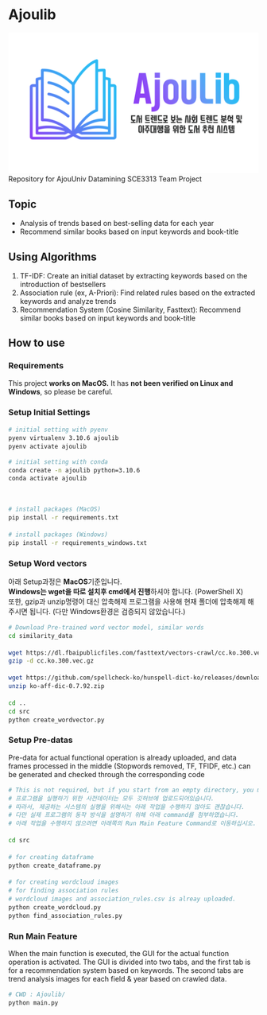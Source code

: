 # Ajoulib
![image](./ajoulib_mainimage.png)
Repository for AjouUniv Datamining SCE3313 Team Project

## Topic

- Analysis of trends based on best-selling data for each year
- Recommend similar books based on input keywords and book-title

## Using Algorithms

1. TF-IDF: Create an initial dataset by extracting keywords based on the introduction of bestsellers
2. Association rule (ex, A-Priori): Find related rules based on the extracted keywords and analyze trends
3. Recommendation System (Cosine Similarity, Fasttext): Recommend similar books based on input keywords and book-title

## How to use

### Requirements 

This project <b>works on MacOS.</b>
It has <b>not been verified on Linux and Windows</b>, so please be careful.

### Setup Initial Settings

```bash
# initial setting with pyenv
pyenv virtualenv 3.10.6 ajoulib
pyenv activate ajoulib
```
```bash
# initial setting with conda
conda create -n ajoulib python=3.10.6
conda activate ajoulib
```
<br>

```bash
# install packages (MacOS)
pip install -r requirements.txt

# install packages (Windows)
pip install -r requirements_windows.txt
```

### Setup Word vectors
아래 Setup과정은 <b>MacOS</b>기준입니다.
<br>
<b>Windows는 wget을 따로 설치후 cmd에서 진행</b>하셔야 합니다. (PowerShell X)<br>또한, gzip과 unzip명령어 대신 압축해제 프로그램을 사용해 현재 폴더에 압축해제 해주시면 됩니다. (다만 Windows환경은 검증되지 않았습니다.) 
<br>

```bash
# Download Pre-trained word vector model, similar words
cd similarity_data

wget https://dl.fbaipublicfiles.com/fasttext/vectors-crawl/cc.ko.300.vec.gz
gzip -d cc.ko.300.vec.gz

wget https://github.com/spellcheck-ko/hunspell-dict-ko/releases/download/0.7.92/ko-aff-dic-0.7.92.zip
unzip ko-aff-dic-0.7.92.zip

cd ..
cd src
python create_wordvector.py
```

### Setup Pre-datas

Pre-data for actual functional operation is already uploaded, and data frames processed in the middle (Stopwords removed, TF, TFIDF, etc.) can be generated and checked through the corresponding code

```bash
# This is not required, but if you start from an empty directory, you must do the following.
# 프로그램을 실행하기 위한 사전데이터는 모두 깃허브에 업로드되어있습니다.
# 따라서, 제공하는 시스템의 실행을 위해서는 아래 작업을 수행하지 않아도 괜찮습니다.
# 다만 실제 프로그램의 동작 방식을 설명하기 위해 아래 command를 첨부하였습니다.
# 아래 작업을 수행하지 않으려면 아래쪽의 Run Main Feature Command로 이동하십시오.

cd src

# for creating dataframe
python create_dataframe.py

# for creating wordcloud images
# for finding association rules
# wordcloud images and association_rules.csv is alreay uploaded.
python create_wordcloud.py
python find_association_rules.py
```

### Run Main Feature

When the main function is executed, the GUI for the actual function operation is activated. The GUI is divided into two tabs, and the first tab is for a recommendation system based on keywords. The second tabs are trend analysis images for each field & year based on crawled data.

```bash
# CWD : Ajoulib/
python main.py
```
